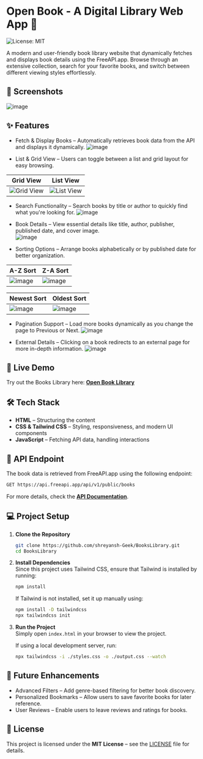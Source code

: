 
# **Open Book - A Digital Library Web App 📖**  

![License: MIT](https://img.shields.io/badge/License-MIT-yellow.svg)  

A modern and user-friendly book library website that dynamically fetches and displays book details using the FreeAPI.app. Browse through an extensive collection, search for your favorite books, and switch between different viewing styles effortlessly.  

## **📸 Screenshots**  
![image](https://github.com/user-attachments/assets/ef1e4a88-d8d6-45c0-a70e-50c0f502b732)

## **✨ Features**  

- Fetch & Display Books – Automatically retrieves book data from the API and displays it dynamically.
![image](https://github.com/user-attachments/assets/d3e6c3f5-2427-43f6-8284-ad2ea7560b30)

  
- List & Grid View – Users can toggle between a list and grid layout for easy browsing.

| Grid View | List View |
|---|---|
| ![Grid View](https://github.com/user-attachments/assets/a0e313cd-4125-495d-899a-4f6989c9dc68) | ![List View](https://github.com/user-attachments/assets/5e3cd728-4aac-4844-9a5e-7f30c0646d88) |

- Search Functionality – Search books by title or author to quickly find what you're looking for.
![image](https://github.com/user-attachments/assets/e60060ea-7f69-48c3-a3d6-487cfb187af2)

- Book Details – View essential details like title, author, publisher, published date, and cover image.  
![image](https://github.com/user-attachments/assets/1a33399e-3b27-42e7-b907-49b124982d1d)

- Sorting Options – Arrange books alphabetically or by published date for better organization. 

| A-Z Sort | Z-A Sort |
|---|---|
| ![image](https://github.com/user-attachments/assets/851fac5c-32bc-4137-a456-b8957b38a0e1) | ![image](https://github.com/user-attachments/assets/f33a0e53-d0ab-4112-8507-393637b98190) |

| Newest Sort | Oldest Sort |
|---|---|
| ![image](https://github.com/user-attachments/assets/b4ebad90-dbee-4ee4-b358-c9a9432a2bd1) | ![image](https://github.com/user-attachments/assets/80fed86d-2e02-489a-92f1-51b68024303a) |

- Pagination Support – Load more books dynamically as you change the page to Previous or Next.
![image](https://github.com/user-attachments/assets/b25f95fe-b0b3-46a9-bccb-3b1936d2d5f2)


- External Details – Clicking on a book redirects to an external page for more in-depth information. 
![image](https://github.com/user-attachments/assets/fecf101c-db30-4cd6-8e07-de75c106a622)
 

## **🚀 Live Demo**  

Try out the Books Library here: **[Open Book Library](https://open-book-libraryy.vercel.app/)**  

## **🛠️ Tech Stack**  

- **HTML** – Structuring the content  
- **CSS & Tailwind CSS** – Styling, responsiveness, and modern UI components  
- **JavaScript** – Fetching API data, handling interactions  

## **📡 API Endpoint**  

The book data is retrieved from FreeAPI.app using the following endpoint:  

```bash
GET https://api.freeapi.app/api/v1/public/books
```

For more details, check the **[API Documentation](https://freeapi.hashnode.space/api-guide/apireference/getBooks)**.  

## **💻 Project Setup**  

1. **Clone the Repository**  
   ```bash
   git clone https://github.com/shreyansh-Geek/BooksLibrary.git
   cd BooksLibrary
   ```

2. **Install Dependencies**  
   Since this project uses Tailwind CSS, ensure that Tailwind is installed by running:  
   ```bash
   npm install
   ```

   If Tailwind is not installed, set it up manually using:  
   ```bash
   npm install -D tailwindcss
   npx tailwindcss init
   ```

3. **Run the Project**  
   Simply open `index.html` in your browser to view the project.  

   If using a local development server, run:  
   ```bash
   npx tailwindcss -i ./styles.css -o ./output.css --watch
   ```

## **🔮 Future Enhancements**  

- Advanced Filters – Add genre-based filtering for better book discovery.  
- Personalized Bookmarks – Allow users to save favorite books for later reference.  
- User Reviews – Enable users to leave reviews and ratings for books.  

## **📄 License**  

This project is licensed under the **MIT License** – see the [LICENSE](LICENSE) file for details.  
